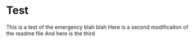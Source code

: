 # Test
This is a test of the emergency blah blah
Here is a second modificaiton of the readme file
And here is the third
